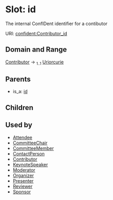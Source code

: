 
# Slot: id


The internal ConfIDent identifier for a contibutor

URI: [confident:Contributor_id](https://raw.githubusercontent.com/TIBHannover/ConfIDent_schema/main/src/linkml/confident_schema.yaml#Contributor_id)


## Domain and Range

[Contributor](Contributor.md) &#8594;  <sub>1..1</sub> [Uriorcurie](types/Uriorcurie.md)

## Parents

 *  is_a: [id](id.md)

## Children


## Used by

 * [Attendee](Attendee.md)
 * [CommitteeChair](CommitteeChair.md)
 * [CommitteeMember](CommitteeMember.md)
 * [ContactPerson](ContactPerson.md)
 * [Contributor](Contributor.md)
 * [KeynoteSpeaker](KeynoteSpeaker.md)
 * [Moderator](Moderator.md)
 * [Organizer](Organizer.md)
 * [Presenter](Presenter.md)
 * [Reviewer](Reviewer.md)
 * [Sponsor](Sponsor.md)
